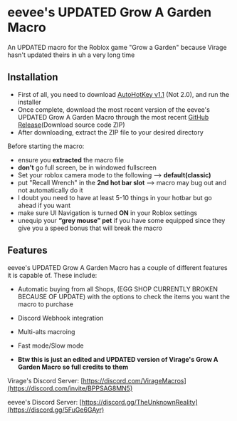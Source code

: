 # eevee's UPDATED Grow A Garden Macro
An UPDATED macro for the Roblox game "Grow a Garden" because Virage hasn't updated theirs in uh a very long time

 ## Installation
 - First of all, you need to download [AutoHotKey v1.1](https://www.autohotkey.com/) (Not 2.0), and run the installer
 - Once complete, download the most recent version of the eevee's UPDATED Grow A Garden Macro through the most recent [GitHub Release](https://media1.tenor.com/m/x8v1oNUOmg4AAAAd/rickroll-roll.gif)(Download source code ZIP)
 - After downloading, extract the ZIP file to your desired directory

Before starting the macro:
- ensure you **extracted** the macro file
- **don't** go full screen, be in windowed fullscreen
- Set your roblox camera mode to the following --> **default(classic)**
- put "Recall Wrench" in the **2nd hot bar slot** --> macro may bug out and not automatically do it
- I doubt you need to have at least 5-10 things in your hotbar but go ahead if you want
- make sure UI Navigation is turned **ON** in your Roblox settings
- unequip your **“grey mouse” pet** if you have some equipped since they give you a speed bonus that will break the macro

## Features
eevee's UPDATED Grow A Garden Macro has a couple of different features it is capable of. These include:
- Automatic buying from all Shops, (EGG SHOP CURRENTLY BROKEN BECAUSE OF UPDATE) with the options to check the items you want the macro to purchase
- Discord Webhook integration
- Multi-alts macroing
- Fast mode/Slow mode
  
- **Btw this is just an edited and UPDATED version of Virage's Grow A Garden Macro so full credits to them**

Virage's Discord Server: [https://discord.com/VirageMacros](https://discord.com/invite/BPPSAG8MN5)

eevee's Discord Server: [https://discord.gg/TheUnknownReality](https://discord.gg/5FuGe6GAyr)
